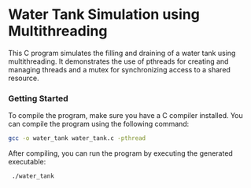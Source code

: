 # Water Tank Simulation using Multithreading

This C program simulates the filling and draining of a water tank using multithreading. It demonstrates the use of pthreads for creating and managing threads and a mutex for synchronizing access to a shared resource.

### Getting Started

To compile the program, make sure you have a C compiler installed. You can compile the program using the following command:

```bash
gcc -o water_tank water_tank.c -pthread
```

After compiling, you can run the program by executing the generated executable:
```bash
 ./water_tank
 ``` 

